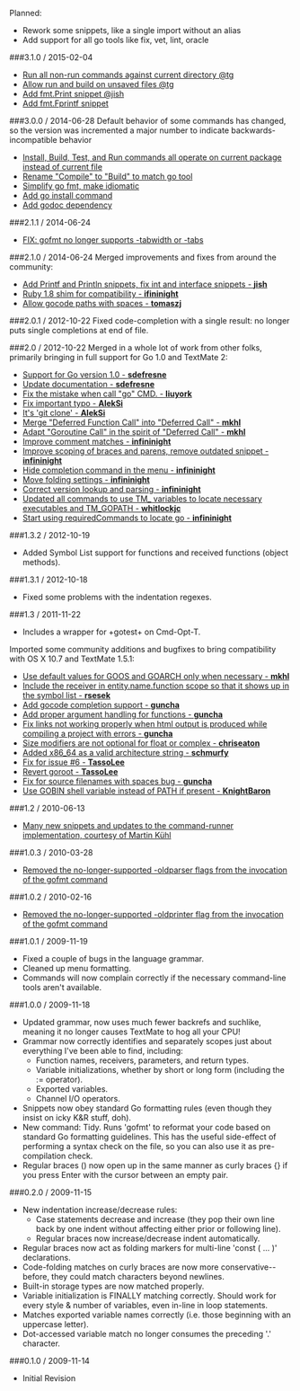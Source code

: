 Planned:
- Rework some snippets, like a single import without an alias
- Add support for all go tools like fix, vet, lint, oracle

###3.1.0 / 2015-02-04
- [Run all non-run commands against current directory @tg](https://github.com/syscrusher/golang.tmbundle/commit/d3f09ee3bbe5fba76964e1bdc23e7d7247b733ee)
- [Allow run and build on unsaved files @tg](https://github.com/syscrusher/golang.tmbundle/commit/4809d74ea36654bdd9a2475ded6f729eb3082b65)
- [Add fmt.Print snippet @jish](https://github.com/syscrusher/golang.tmbundle/commit/f73850c2774b1bbe6c7ecec40e4bbbb376fa1225)
- [Add fmt.Fprintf snippet](https://github.com/syscrusher/golang.tmbundle/commit/ead451fa74a98628ddeb50ab6d901be18b60bba7)

###3.0.0 / 2014-06-28
Default behavior of some commands has changed, so the version was incremented a major number to indicate backwards-incompatible behavior

- [Install, Build, Test, and Run commands all operate on current package instead of current file](https://github.com/syscrusher/golang.tmbundle/commit/be18b3daa5335e095943e3f155930b80c0bfcf82)
- [Rename "Compile" to "Build" to match go tool](https://github.com/syscrusher/golang.tmbundle/commit/403d900131e04fcf5403c2643e735ade62816e3c)
- [Simplify go fmt, make idiomatic](https://github.com/syscrusher/golang.tmbundle/commit/403d900131e04fcf5403c2643e735ade62816e3c)
- [Add go install command](https://github.com/syscrusher/golang.tmbundle/commit/403d900131e04fcf5403c2643e735ade62816e3c)
- [Add godoc dependency](https://github.com/syscrusher/golang.tmbundle/commit/cab9712e926e5dd60fd97402f2db45db3c82e49c)

###2.1.1 / 2014-06-24
- [FIX: gofmt no longer supports -tabwidth or -tabs](https://github.com/syscrusher/golang.tmbundle/commit/122fb557211f3c0db5421cf1288f5b5ebd6bb338)

###2.1.0 / 2014-06-24
Merged improvements and fixes from around the community:

- [Add Printf and Println snippets, fix int and interface snippets - **jish**](https://github.com/syscrusher/golang.tmbundle/commit/837db2d67b3507ffcb26bb257fe965e2d2131460)
- [Ruby 1.8 shim for compatibility - **ifininight**](https://github.com/syscrusher/golang.tmbundle/pull/3)
- [Allow gocode paths with spaces - **tomaszj**](https://github.com/syscrusher/golang.tmbundle/commit/c338ac82cd977e4d3bd91f26da55a9c6e405fa9e)

###2.0.1 / 2012-10-22
Fixed code-completion with a single result: no longer puts single completions at end of file.

###2.0 / 2012-10-22
Merged in a whole lot of work from other folks, primarily bringing in full support for Go 1.0 and TextMate 2:

- [Support for Go version 1.0 - **sdefresne**](https://github.com/AlanQuatermain/go-tmbundle/commit/1f182d955b56f6ccb308c94f4b1e1463ae99a782)
- [Update documentation - **sdefresne**](https://github.com/AlanQuatermain/go-tmbundle/commit/a2297b561653a5cc2874c0ee106715795a92ad99)
- [Fix the mistake when call "go" CMD. - **liuyork**](https://github.com/AlanQuatermain/go-tmbundle/commit/abb8331d64817241a23b8668e2354e983d803c91)
- [Fix important typo - **AlekSi**](https://github.com/AlanQuatermain/go-tmbundle/commit/789bb3951f6e82241ff57cfb4877265191b0f081)
- [It's 'git clone' - **AlekSi**](https://github.com/AlanQuatermain/go-tmbundle/commit/7d7e399afecd114dfc39fe8f8bbc15c883db4c39)
- [Merge "Deferred Function Call" into "Deferred Call" - **mkhl**](https://github.com/AlanQuatermain/go-tmbundle/commit/cf5c2528bb70747301a9e694b55ca376fa2f12c7)
- [Adapt "Goroutine Call" in the spirit of "Deferred Call" - **mkhl**](https://github.com/AlanQuatermain/go-tmbundle/commit/76199f73304285b2e03b25192e129f9744d30ae0)
- [Improve comment matches - **infininight**](https://github.com/AlanQuatermain/go-tmbundle/commit/48287f71203d6c3c87c2bca96a62752b6d33bd72)
- [Improve scoping of braces and parens, remove outdated snippet - **infininight**](https://github.com/AlanQuatermain/go-tmbundle/commit/7232ee66407a894f94358e23c6a32aad584a5ca7)
- [Hide completion command in the menu - **infininight**](https://github.com/AlanQuatermain/go-tmbundle/commit/cb99b8da8a12b328f8c65885a82d569917798202)
- [Move folding settings - **infininight**](https://github.com/AlanQuatermain/go-tmbundle/commit/8d019dd8126334cf4801b8fcf151c522d4fef58f)
- [Correct version lookup and parsing - **infininight**](https://github.com/AlanQuatermain/go-tmbundle/commit/0ff2ffb4260f8332c3e1136d58e6b5122453e26b)
- [Updated all commands to use TM_ variables to locate necessary executables and TM_GOPATH - **whitlockjc**](https://github.com/AlanQuatermain/go-tmbundle/commit/ca55b4ce28b7badd56e3df69a56b6e8f51fce589)
- [Start using requiredCommands to locate go - **infininight**](https://github.com/AlanQuatermain/go-tmbundle/commit/1f69fb08bc84267ecb7b75725ddebe5a879d8bea)

###1.3.2 / 2012-10-19
- Added Symbol List support for functions and received functions (object methods).

###1.3.1 / 2012-10-18
- Fixed some problems with the indentation regexes.

###1.3 / 2011-11-22
- Includes a wrapper for +gotest+ on Cmd-Opt-T.

Imported some community additions and bugfixes to bring compatibility with OS X 10.7 and TextMate 1.5.1:

- [Use default values for GOOS and GOARCH only when necessary - **mkhl**](https://github.com/AlanQuatermain/go-tmbundle/commit/97f8c44552b0347c9d89f948a5fb92172f32daca)
- [Include the receiver in entity.name.function scope so that it shows up in the symbol list - **rsesek**](https://github.com/AlanQuatermain/go-tmbundle/commit/c85768b573f47d7274066b1260df6627ce35b82f)
- [Add gocode completion support - **guncha**](https://github.com/AlanQuatermain/go-tmbundle/commit/2eeb1c60f975af7cc3250964c9da58fca37d57f8)
- [Add proper argument handling for functions - **guncha**](https://github.com/AlanQuatermain/go-tmbundle/commit/b730967fbd14e58bcc32d7f5157234cfa48f4043)
- [Fix links not working properly when html output is produced while compiling a project with errors - **guncha**](https://github.com/AlanQuatermain/go-tmbundle/commit/837e04fba7e6e4a3127006be5fa3f1d04e357cba)
- [Size modifiers are not optional for float or complex - **chriseaton**](https://github.com/AlanQuatermain/go-tmbundle/commit/69797af68e37e171fa12e3aa3f0ce9340369a453)
- [Added x86_64 as a valid architecture string - **schmurfy**](https://github.com/AlanQuatermain/go-tmbundle/commit/05ba567d62018b87619d77653b728fcd25c270fb)
- [Fix for issue #6 - **TassoLee**](https://github.com/AlanQuatermain/go-tmbundle/commit/2912e001142b2e0921f4f5f5c568734ccc6bf701)
- [Revert goroot - **TassoLee**](https://github.com/AlanQuatermain/go-tmbundle/commit/67e6118d245ba4d9901b2fe869ca2c3a3bea4672)
- [Fix for source filenames with spaces bug - **guncha**](https://github.com/guncha/go-tmbundle/commit/27142544725331d465aed364eacb67d2c4b1eeb7)
- [Use GOBIN shell variable instead of PATH if present - **KnightBaron**](https://github.com/KnightBaron/go-tmbundle/commit/eb925bb53f71ab472d67c5ac9cfd78d7cc02be85)

###1.2 / 2010-06-13
- [Many new snippets and updates to the command-runner implementation, courtesy of Martin Kühl](http://github.com/mkhl)

###1.0.3 / 2010-03-28
- [Removed the no-longer-supported -oldparser flags from the invocation of the gofmt command](http://github.com/AlanQuatermain/go-tmbundle/issues/issue/2)

###1.0.2 / 2010-02-16
- [Removed the no-longer-supported -oldprinter flag from the invocation of the gofmt command](http://github.com/AlanQuatermain/go-tmbundle/issues/issue/1)

###1.0.1 / 2009-11-19
- Fixed a couple of bugs in the language grammar.
- Cleaned up menu formatting.
- Commands will now complain correctly if the necessary command-line tools aren't available.

###1.0.0 / 2009-11-18
- Updated grammar, now uses much fewer backrefs and suchlike, meaning it no longer causes TextMate to hog all your CPU!
- Grammar now correctly identifies and separately scopes just about everything I've been able to find, including:
	- Function names, receivers, parameters, and return types.
	- Variable initializations, whether by short or long form (including the := operator).
	- Exported variables.
	- Channel I/O operators.
- Snippets now obey standard Go formatting rules (even though they insist on icky K&R stuff, doh).
- New command: Tidy. Runs 'gofmt' to reformat your code based on standard Go formatting guidelines. This has the useful side-effect of performing a syntax check on the file, so you can also use it as pre-compilation check.
- Regular braces () now open up in the same manner as curly braces {} if you press Enter with the cursor between an empty pair.

###0.2.0 / 2009-11-15
- New indentation increase/decrease rules:
	- Case statements decrease and increase (they pop their own line back by one indent without affecting either prior or following line).
	- Regular braces now increase/decrease indent automatically.
- Regular braces now act as folding markers for multi-line 'const ( ... )' declarations.
- Code-folding matches on curly braces are now more conservative-- before, they could match characters beyond newlines.
- Built-in storage types are now matched properly.
- Variable initialization is FINALLY matching correctly. Should work for every style & number of variables, even in-line in loop statements.
- Matches exported variable names correctly (i.e. those beginning with an uppercase letter).
- Dot-accessed variable match no longer consumes the preceding '.' character.
 
###0.1.0 / 2009-11-14
- Initial Revision